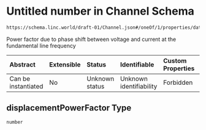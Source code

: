 # Untitled number in Channel Schema

```txt
https://schema.linc.world/draft-01/Channel.json#/oneOf/1/properties/data/properties/powerFactor/properties/displacementPowerFactor
```

Power factor due to phase shift between voltage and current at the fundamental line frequency

| Abstract            | Extensible | Status         | Identifiable            | Custom Properties | Additional Properties | Access Restrictions | Defined In                                           |
| :------------------ | :--------- | :------------- | :---------------------- | :---------------- | :-------------------- | :------------------ | :--------------------------------------------------- |
| Can be instantiated | No         | Unknown status | Unknown identifiability | Forbidden         | Allowed               | none                | [Channel.json*](Channel.json "open original schema") |

## displacementPowerFactor Type

`number`
